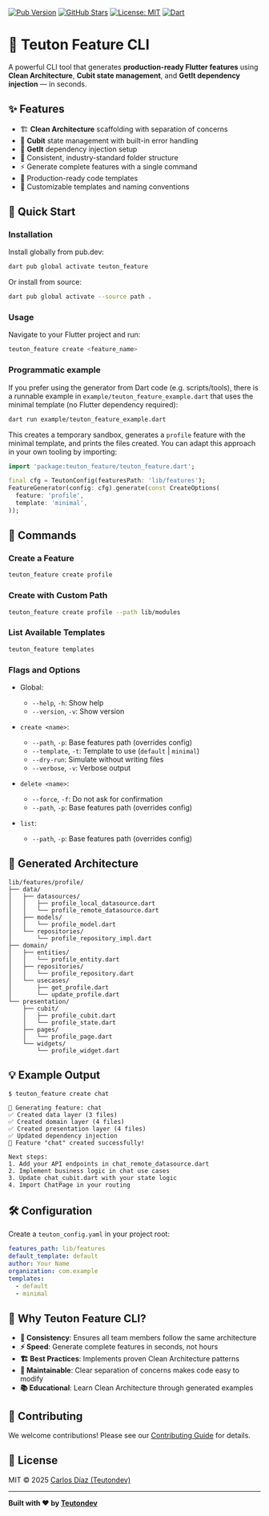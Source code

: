 [![Pub Version](https://img.shields.io/pub/v/teuton_feature)](https://pub.dev/packages/teuton_feature)
[![GitHub Stars](https://img.shields.io/github/stars/teutones92/teuton_feature)](https://github.com/teutones92/teuton_feature)
[![License: MIT](https://img.shields.io/badge/License-MIT-green.svg)](https://opensource.org/licenses/MIT)
[![Dart](https://img.shields.io/badge/SDK-%3E%3D3.0.0-blue.svg)](https://dart.dev)
<!-- [![Demo GIF](https://img.shields.io/badge/demo-GIF-%23007ec6.svg)](demo/teuton_feature.gif) -->

# 🧩 Teuton Feature CLI

A powerful CLI tool that generates **production-ready Flutter features** using **Clean Architecture**, **Cubit state management**, and **GetIt dependency injection** — in seconds.

## ✨ Features

- 🏗️ **Clean Architecture** scaffolding with separation of concerns
- 🔄 **Cubit** state management with built-in error handling
- 💉 **GetIt** dependency injection setup
- 📁 Consistent, industry-standard folder structure
- ⚡ Generate complete features with a single command
- 🎯 Production-ready code templates
- 🔧 Customizable templates and naming conventions

## 🚀 Quick Start

### Installation

Install globally from pub.dev:
```bash
dart pub global activate teuton_feature
```

Or install from source:
```bash
dart pub global activate --source path .
```

### Usage

Navigate to your Flutter project and run:
```bash
teuton_feature create <feature_name>
```

### Programmatic example

If you prefer using the generator from Dart code (e.g. scripts/tools), there is a runnable example in `example/teuton_feature_example.dart` that uses the minimal template (no Flutter dependency required):

```bash
dart run example/teuton_feature_example.dart
```

This creates a temporary sandbox, generates a `profile` feature with the minimal template, and prints the files created. You can adapt this approach in your own tooling by importing:

```dart
import 'package:teuton_feature/teuton_feature.dart';

final cfg = TeutonConfig(featuresPath: 'lib/features');
FeatureGenerator(config: cfg).generate(const CreateOptions(
  feature: 'profile',
  template: 'minimal',
));
```

## 📖 Commands

### Create a Feature
```bash
teuton_feature create profile
```

### Create with Custom Path
```bash
teuton_feature create profile --path lib/modules
```

### List Available Templates
```bash
teuton_feature templates
```

### Flags and Options

- Global:
  - `--help`, `-h`: Show help
  - `--version`, `-v`: Show version

- `create <name>`:
  - `--path`, `-p`: Base features path (overrides config)
  - `--template`, `-t`: Template to use (`default` | `minimal`)
  - `--dry-run`: Simulate without writing files
  - `--verbose`, `-v`: Verbose output

- `delete <name>`:
  - `--force`, `-f`: Do not ask for confirmation
  - `--path`, `-p`: Base features path (overrides config)

- `list`:
  - `--path`, `-p`: Base features path (overrides config)

## 📂 Generated Architecture

```
lib/features/profile/
├── data/
│   ├── datasources/
│   │   ├── profile_local_datasource.dart
│   │   └── profile_remote_datasource.dart
│   ├── models/
│   │   └── profile_model.dart
│   └── repositories/
│       └── profile_repository_impl.dart
├── domain/
│   ├── entities/
│   │   └── profile_entity.dart
│   ├── repositories/
│   │   └── profile_repository.dart
│   └── usecases/
│       ├── get_profile.dart
│       └── update_profile.dart
└── presentation/
    ├── cubit/
    │   ├── profile_cubit.dart
    │   └── profile_state.dart
    ├── pages/
    │   └── profile_page.dart
    └── widgets/
        └── profile_widget.dart
```

## 💡 Example Output

```bash
$ teuton_feature create chat
```

```
🚀 Generating feature: chat
✅ Created data layer (3 files)
✅ Created domain layer (4 files)
✅ Created presentation layer (4 files)
✅ Updated dependency injection
🎉 Feature "chat" created successfully!

Next steps:
1. Add your API endpoints in chat_remote_datasource.dart
2. Implement business logic in chat use cases
3. Update chat_cubit.dart with your state logic
4. Import ChatPage in your routing
```

## 🛠️ Configuration

Create a `teuton_config.yaml` in your project root:

```yaml
features_path: lib/features
default_template: default
author: Your Name
organization: com.example
templates:
  - default
  - minimal
```

## 🧰 Why Teuton Feature CLI?

- **🎯 Consistency**: Ensures all team members follow the same architecture
- **⚡ Speed**: Generate complete features in seconds, not hours
- **🏗️ Best Practices**: Implements proven Clean Architecture patterns
- **🔧 Maintainable**: Clear separation of concerns makes code easy to modify
- **📚 Educational**: Learn Clean Architecture through generated examples

<!-- ## 🎥 README demo GIF

Generate and embed the animated demo:

1) Install Terminalizer (one-time):
```bash
npm install -g terminalizer
```

2) Preview the scripted session:
```bash
terminalizer play demo/terminalizer.yml
```

3) Render the GIF:
```bash
terminalizer render demo/terminalizer.yml -o demo/teuton_feature.gif
```

Tip: If you don't have `tree`, use:
```bash
find lib/features/chat -print
``` -->

## 🤝 Contributing

We welcome contributions! Please see our [Contributing Guide](CONTRIBUTING.md) for details.

## 📜 License

MIT © 2025 [Carlos Díaz (Teutondev)](https://github.com/teutones92)

---

**Built with ❤️ by [Teutondev](https://teutondev.com/)**
